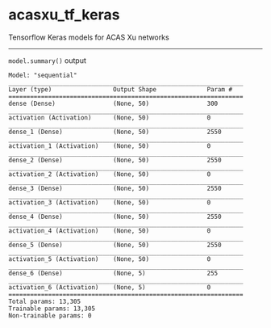 # acasxu_tf_keras

Tensorflow Keras models for ACAS Xu networks 

* * *

`model.summary()` output

    Model: "sequential"
    _________________________________________________________________
    Layer (type)                 Output Shape              Param #   
    =================================================================
    dense (Dense)                (None, 50)                300       
    _________________________________________________________________
    activation (Activation)      (None, 50)                0         
    _________________________________________________________________
    dense_1 (Dense)              (None, 50)                2550      
    _________________________________________________________________
    activation_1 (Activation)    (None, 50)                0         
    _________________________________________________________________
    dense_2 (Dense)              (None, 50)                2550      
    _________________________________________________________________
    activation_2 (Activation)    (None, 50)                0         
    _________________________________________________________________
    dense_3 (Dense)              (None, 50)                2550      
    _________________________________________________________________
    activation_3 (Activation)    (None, 50)                0         
    _________________________________________________________________
    dense_4 (Dense)              (None, 50)                2550      
    _________________________________________________________________
    activation_4 (Activation)    (None, 50)                0         
    _________________________________________________________________
    dense_5 (Dense)              (None, 50)                2550      
    _________________________________________________________________
    activation_5 (Activation)    (None, 50)                0         
    _________________________________________________________________
    dense_6 (Dense)              (None, 5)                 255       
    _________________________________________________________________
    activation_6 (Activation)    (None, 5)                 0         
    =================================================================
    Total params: 13,305
    Trainable params: 13,305
    Non-trainable params: 0
